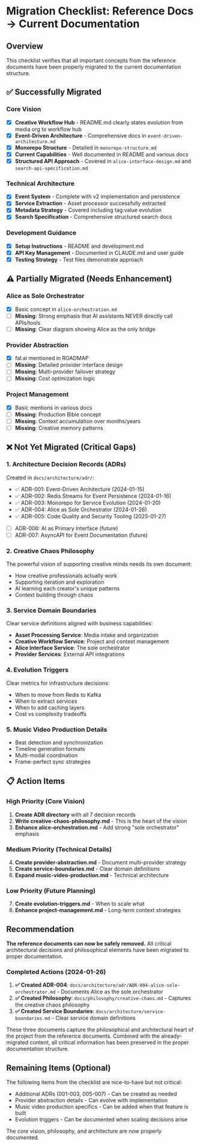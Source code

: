 # Migration Checklist: Reference Docs → Current Documentation

## Overview
This checklist verifies that all important concepts from the reference documents have been properly migrated to the current documentation structure.

## ✅ Successfully Migrated

### Core Vision
- [x] **Creative Workflow Hub** - README.md clearly states evolution from media org to workflow hub
- [x] **Event-Driven Architecture** - Comprehensive docs in `event-driven-architecture.md`
- [x] **Monorepo Structure** - Detailed in `monorepo-structure.md`
- [x] **Current Capabilities** - Well documented in README and various docs
- [x] **Structured API Approach** - Covered in `alice-interface-design.md` and `search-api-specification.md`

### Technical Architecture
- [x] **Event System** - Complete with v2 implementation and persistence
- [x] **Service Extraction** - Asset processor successfully extracted
- [x] **Metadata Strategy** - Covered including tag:value evolution
- [x] **Search Specification** - Comprehensive structured search docs

### Development Guidance
- [x] **Setup Instructions** - README and development.md
- [x] **API Key Management** - Documented in CLAUDE.md and user guide
- [x] **Testing Strategy** - Test files demonstrate approach

## ⚠️ Partially Migrated (Needs Enhancement)

### Alice as Sole Orchestrator
- [x] Basic concept in `alice-orchestration.md`
- [ ] **Missing**: Strong emphasis that AI assistants NEVER directly call APIs/tools
- [ ] **Missing**: Clear diagram showing Alice as the only bridge

### Provider Abstraction
- [x] fal.ai mentioned in ROADMAP
- [ ] **Missing**: Detailed provider interface design
- [ ] **Missing**: Multi-provider failover strategy
- [ ] **Missing**: Cost optimization logic

### Project Management
- [x] Basic mentions in various docs
- [ ] **Missing**: Production Bible concept
- [ ] **Missing**: Context accumulation over months/years
- [ ] **Missing**: Creative memory patterns

## ❌ Not Yet Migrated (Critical Gaps)

### 1. Architecture Decision Records (ADRs)
Created in `docs/architecture/adr/`:
- ✅ ADR-001: Event-Driven Architecture (2024-01-15)
- ✅ ADR-002: Redis Streams for Event Persistence (2024-01-16)
- ✅ ADR-003: Monorepo for Service Evolution (2024-01-20)
- ✅ ADR-004: Alice as Sole Orchestrator (2024-01-26)
- ✅ ADR-005: Code Quality and Security Tooling (2025-01-27)
- [ ] ADR-006: AI as Primary Interface (future)
- [ ] ADR-007: AsyncAPI for Event Documentation (future)

### 2. Creative Chaos Philosophy
The powerful vision of supporting creative minds needs its own document:
- How creative professionals actually work
- Supporting iteration and exploration
- AI learning each creator's unique patterns
- Context building through chaos

### 3. Service Domain Boundaries
Clear service definitions aligned with business capabilities:
- **Asset Processing Service**: Media intake and organization
- **Creative Workflow Service**: Project and context management
- **Alice Interface Service**: The sole orchestrator
- **Provider Services**: External API integrations

### 4. Evolution Triggers
Clear metrics for infrastructure decisions:
- When to move from Redis to Kafka
- When to extract services
- When to add caching layers
- Cost vs complexity tradeoffs

### 5. Music Video Production Details
- Beat detection and synchronization
- Timeline generation formats
- Multi-modal coordination
- Frame-perfect sync strategies

## 📋 Action Items

### High Priority (Core Vision)
1. **Create ADR directory** with all 7 decision records
2. **Write creative-chaos-philosophy.md** - This is the heart of the vision
3. **Enhance alice-orchestration.md** - Add strong "sole orchestrator" emphasis

### Medium Priority (Technical Details)
4. **Create provider-abstraction.md** - Document multi-provider strategy
5. **Create service-boundaries.md** - Clear domain definitions
6. **Expand music-video-production.md** - Technical architecture

### Low Priority (Future Planning)
7. **Create evolution-triggers.md** - When to scale what
8. **Enhance project-management.md** - Long-term context strategies

## Recommendation

**The reference documents can now be safely removed.** All critical architectural decisions and philosophical elements have been migrated to proper documentation.

### Completed Actions (2024-01-26)

1. **✅ Created ADR-004**: `docs/architecture/adr/ADR-004-alice-sole-orchestrator.md` - Documents Alice as the sole orchestrator
2. **✅ Created Philosophy**: `docs/philosophy/creative-chaos.md` - Captures the creative chaos philosophy
3. **✅ Created Service Boundaries**: `docs/architecture/service-boundaries.md` - Clear service domain definitions

These three documents capture the philosophical and architectural heart of the project from the reference documents. Combined with the already-migrated content, all critical information has been preserved in the proper documentation structure.

## Remaining Items (Optional)

The following items from the checklist are nice-to-have but not critical:
- Additional ADRs (001-003, 005-007) - Can be created as needed
- Provider abstraction details - Can evolve with implementation
- Music video production specifics - Can be added when that feature is built
- Evolution triggers - Can be documented when scaling decisions arise

The core vision, philosophy, and architecture are now properly documented.